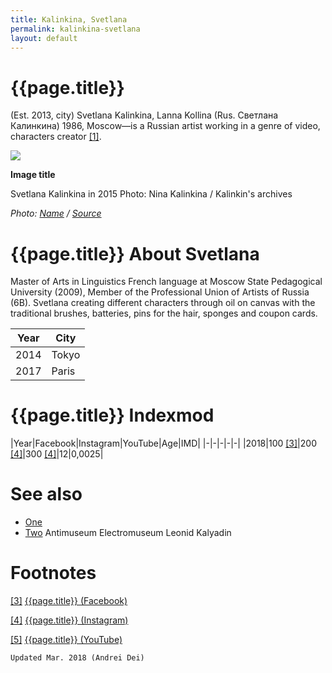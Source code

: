 ```yaml
---
title: Kalinkina, Svetlana
permalink: kalinkina-svetlana
layout: default
---
```


# {{page.title}}

(Est. 2013, city) Svetlana Kalinkina, Lanna Kollina (Rus. Светлана Калинкина) 1986, Moscow—is a Russian artist working in a genre of video, characters creator <span id="a1">[\[1\]](#f1)</span>.

![](/encyclopedia/images/kalinkina.jpg)

**Image title**

Svetlana Kalinkina in 2015
Photo: Nina Kalinkina / Kalinkin's archives

*Photo: [Name](index) / [Source](index)*

# {{page.title}} About Svetlana

Master of Arts in Linguistics French language at Moscow State Pedagogical University (2009), Member of the Professional Union of Artists of Russia (6B). Svetlana creating different characters through oil on canvas with the traditional brushes, batteries, pins for the hair, sponges and coupon cards.


|Year|City|
|-|-|
|2014|Tokyo|
|2017|Paris|

# {{page.title}} Indexmod

|Year|Facebook|Instagram|YouTube|Age|IMD|
|-|-|-|-|-|
|2018|100 <span id="a3">[\[3\]](#f3)</span>|200 <span id="a4">[\[4\]](#f4)</span>|300 <span id="a4">[\[4\]](#f4)</span>|12|0,0025|


# See also

+ [One](index)
+ [Two](index)
Antimuseum
Electromuseum
Leonid Kalyadin

# Footnotes

[[3]](#a3) <span id="f3"></span> [{{page.title}} (Facebook)](index)

[[4]](#a4) <span id="f4"></span> [{{page.title}} (Instagram)](index)

[[5]](#a5) <span id="f5"></span> [{{page.title}} (YouTube)](index)

`Updated Mar. 2018 (Andrei Dei)`
